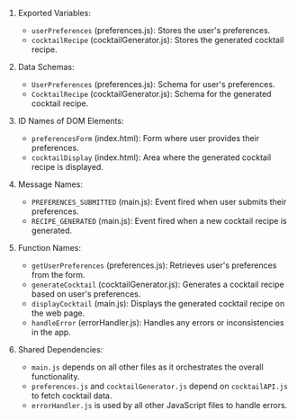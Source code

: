 1. Exported Variables:
   - `userPreferences` (preferences.js): Stores the user's preferences.
   - `cocktailRecipe` (cocktailGenerator.js): Stores the generated cocktail recipe.

2. Data Schemas:
   - `UserPreferences` (preferences.js): Schema for user's preferences.
   - `CocktailRecipe` (cocktailGenerator.js): Schema for the generated cocktail recipe.

3. ID Names of DOM Elements:
   - `preferencesForm` (index.html): Form where user provides their preferences.
   - `cocktailDisplay` (index.html): Area where the generated cocktail recipe is displayed.

4. Message Names:
   - `PREFERENCES_SUBMITTED` (main.js): Event fired when user submits their preferences.
   - `RECIPE_GENERATED` (main.js): Event fired when a new cocktail recipe is generated.

5. Function Names:
   - `getUserPreferences` (preferences.js): Retrieves user's preferences from the form.
   - `generateCocktail` (cocktailGenerator.js): Generates a cocktail recipe based on user's preferences.
   - `displayCocktail` (main.js): Displays the generated cocktail recipe on the web page.
   - `handleError` (errorHandler.js): Handles any errors or inconsistencies in the app.

6. Shared Dependencies:
   - `main.js` depends on all other files as it orchestrates the overall functionality.
   - `preferences.js` and `cocktailGenerator.js` depend on `cocktailAPI.js` to fetch cocktail data.
   - `errorHandler.js` is used by all other JavaScript files to handle errors.